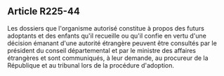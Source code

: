 ## Article R225-44

Les dossiers que l'organisme autorisé constitue à propos des futurs adoptants et des enfants qu'il recueille ou
qu'il confie en vertu d'une décision émanant d'une autorité étrangère peuvent être consultés par le président
du conseil départemental et par le ministre des affaires étrangères et sont communiqués, à leur demande, au
procureur de la République et au tribunal lors de la procédure d'adoption.

